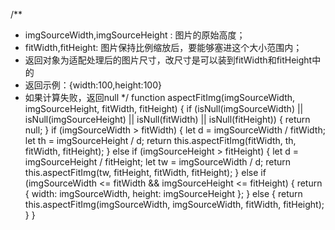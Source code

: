 /**
 * imgSourceWidth,imgSourceHeight : 图片的原始高度；
 * fitWidth,fitHeight: 图片保持比例缩放后，要能够塞进这个大小范围内；
 * 返回对象为适配处理后的图片尺寸，改尺寸是可以装到fitWidth和fitHeight中的
 * 返回示例：{width:100,height:100}
 * 如果计算失败，返回null
 */
function aspectFitImg(imgSourceWidth, imgSourceHeight, fitWidth, fitHeight) {
  if (isNull(imgSourceWidth) || isNull(imgSourceHeight) || isNull(fitWidth) || isNull(fitHeight)) {
    return null;
  }
  if (imgSourceWidth > fitWidth) {
    let d = imgSourceWidth / fitWidth;
    let th = imgSourceHeight / d;
    return this.aspectFitImg(fitWidth, th, fitWidth, fitHeight);
  } else if (imgSourceHeight > fitHeight) {
    let d = imgSourceHeight / fitHeight;
    let tw = imgSourceWidth / d;
    return this.aspectFitImg(tw, fitHeight, fitWidth, fitHeight);
  } else if (imgSourceWidth <= fitWidth && imgSourceHeight <= fitHeight) {
    return { width: imgSourceWidth, height: imgSourceHeight };
  } else {
    return this.aspectFitImg(imgSourceWidth, imgSourceWidth, fitWidth, fitHeight);
  }
}